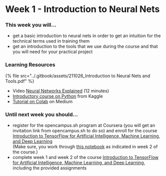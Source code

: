 # Week 1 - Introduction to Neural Nets

### This week you will...

* get a basic introduction to neural nets in order to get an intuition for the technical terms used in training them
* get an introduction to the tools that we use during the course and that you will need for your practical project

### Learning Resources

{% file src="../.gitbook/assets/211026_Introduction to Neural Nets and Tools.pdf" %}

* Video [Neural Networks Explained](https://www.youtube.com/watch?v=GvQwE2OhL8I) (12 minutes)
* [Introductory course on Python](https://www.kaggle.com/learn/python) from Kaggle
* [Tutorial on Colab](https://medium.com/towards-artificial-intelligence/google-colab-101-tutorial-with-python-tips-tricks-and-faq-7689bd4d24b4) on Medium

### Until next week you should...

* register for the opencampus.sh program at Coursera (you will get an invitation link from opencampus.sh to do so) and enroll for the course [Introduction to TensorFlow for Artificial Intelligence, Machine Learning, and Deep Learning](https://www.coursera.org/learn/introduction-tensorflow/)\
  (Make sure, you work through [this notebook](https://github.com/lmoroney/dlaicourse/blob/master/Course%201%20-%20Part%204%20-%20Lesson%202%20-%20Notebook.ipynb) as indicated in week 2 of the course.)
* complete week 1 and week 2 of the course [Introduction to TensorFlow for Artificial Intelligence, Machine Learning, and Deep Learning](https://www.coursera.org/learn/introduction-tensorflow/), including the provided assignments
